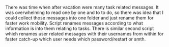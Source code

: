 There was time when after vacation were many task related messages. It was overwhelming to read one by one and to to do, so there was idea that I could collect those messages into one folder and just rename them for faster work mobility. Script renames messages according to what information is into them relating to tasks.
There is similar second script which renames user related messages with their usernames from within for faster catch-up which  user needs which password/restart or smth.
